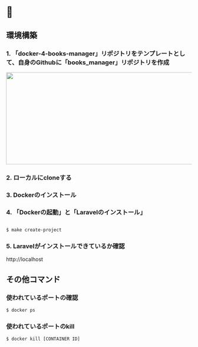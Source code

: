 # 🐳

## 環境構築

### 1. 「docker-4-books-manager」リポジトリをテンプレートとして、自身のGithubに「books_manager」リポジトリを作成

<img width="1117" height="250" src="https://user-images.githubusercontent.com/63081802/146021927-c51cb3a6-0bb2-49f6-bbbb-888d3cf78816.png">

### 2. ローカルにcloneする

### 3. Dockerのインストール

### 4. 「Dockerの起動」と「Laravelのインストール」

```bash

$ make create-project
```

### 5. Laravelがインストールできているか確認

http://localhost

## その他コマンド

### 使われているポートの確認

```bash
$ docker ps
```

### 使われているポートのkill
```bash
$ docker kill [CONTAINER ID]
```
